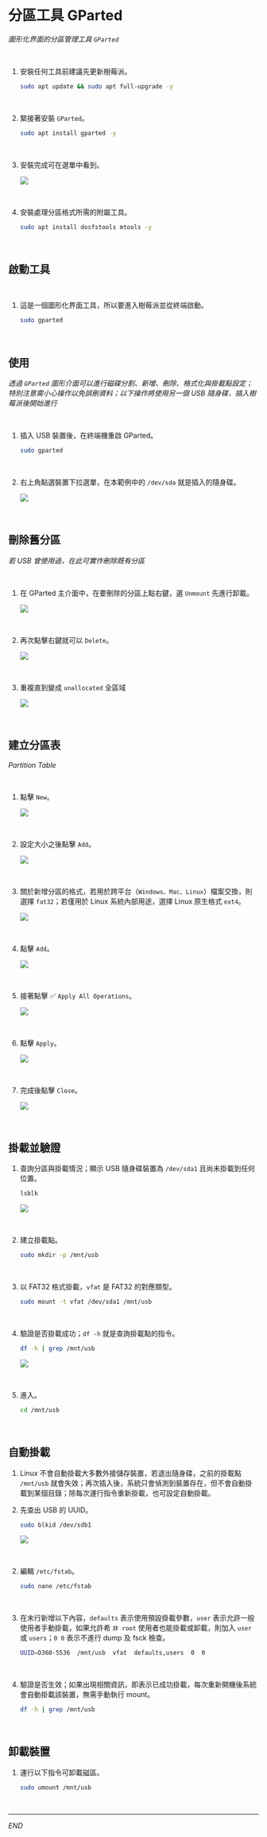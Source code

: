 # 分區工具 GParted

_圖形化界面的分區管理工具 `GParted`_

<br>

1. 安裝任何工具前建議先更新樹莓派。

    ```bash
    sudo apt update && sudo apt full-upgrade -y
    ```

<br>

2. 緊接著安裝 `GParted`。

    ```bash
    sudo apt install gparted -y
    ```

<br>

3. 安裝完成可在選單中看到。

    ![](images/img_02.png)

<br>

4. 安裝處理分區格式所需的附屬工具。

    ```bash
    sudo apt install dosfstools mtools -y
    ```

<br>

## 啟動工具

<br>

1. 這是一個圖形化界面工具，所以要進入樹莓派並從終端啟動。

    ```bash
    sudo gparted
    ```

<br>

## 使用

_透過 `GParted` 圖形介面可以進行磁碟分割、新增、刪除、格式化與掛載點設定；特別注意需小心操作以免誤刪資料；以下操作將使用另一個 USB 隨身碟，插入樹莓派後開始進行_

<br>

1. 插入 USB 裝置後，在終端機重啟 GParted。

    ```bash
    sudo gparted
    ```

<br>

2. 右上角點選裝置下拉選單，在本範例中的 `/dev/sda` 就是插入的隨身碟。

    ![](images/img_03.png)

<br>

## 刪除舊分區

_若 USB 曾使用過，在此可實作刪除既有分區_

<br>

1. 在 GParted 主介面中，在要刪除的分區上點右鍵，選 `Unmount` 先進行卸載。

    ![](images/img_04.png)

<br>

2. 再次點擊右鍵就可以 `Delete`。

    ![](images/img_05.png)

<br>

3. 重複直到變成 `unallocated` 全區域

    ![](images/img_06.png)

<br>

## 建立分區表

_Partition Table_

<br>

1. 點擊 `New`。

    ![](images/img_07.png)

<br>

2. 設定大小之後點擊 `Add`。

    ![](images/img_08.png)

<br>

3. 關於新增分區的格式，若用於跨平台（`Windows、Mac、Linux`）檔案交換，則選擇 `fat32`；若僅用於 Linux 系統內部用途，選擇 Linux 原生格式 `ext4`。

    ![](images/img_09.png)


<br>

4. 點擊 `Add`。

    ![](images/img_10.png)

<br>

5. 接著點擊 ✅ `Apply All Operations`。

    ![](images/img_11.png)

<br>

6. 點擊 `Apply`。

    ![](images/img_14.png)

<br>

7. 完成後點擊 `Close`。

    ![](images/img_15.png)

<br>

## 掛載並驗證

1. 查詢分區與掛載情況；顯示 USB 隨身碟裝置為 `/dev/sda1` 且尚未掛載到任何位置。

    ```bash
    lsblk
    ```

    ![](images/img_16.png)

<br>

2. 建立掛載點。

    ```bash
    sudo mkdir -p /mnt/usb
    ```

<br>

3. 以 FAT32 格式掛載，`vfat` 是 FAT32 的對應類型。

    ```bash
    sudo mount -t vfat /dev/sda1 /mnt/usb
    ```

<br>

4. 驗證是否掛載成功；`df -h` 就是查詢掛載點的指令。

    ```bash
    df -h | grep /mnt/usb
    ```

    ![](images/img_17.png)

<br>

5. 進入。

    ```bash
    cd /mnt/usb
    ```

<br>

## 自動掛載

1. Linux 不會自動掛載大多數外接儲存裝置，若退出隨身碟，之前的掛載點 `/mnt/usb` 就會失效；再次插入後，系統只會偵測到裝置存在，但不會自動掛載到某個目錄；除每次運行指令重新掛載，也可設定自動掛載。

1. 先查出 USB 的 UUID。

    ```bash
    sudo blkid /dev/sdb1
    ```

    ![](images/img_18.png)

<br>

2. 編輯 `/etc/fstab`。 

    ```bash
    sudo nano /etc/fstab
    ```

<br>

3. 在末行新增以下內容，`defaults` 表示使用預設掛載參數，`user` 表示允許一般使用者手動掛載，如果允許希 `非 root` 使用者也能掛載或卸載，則加入 `user` 或 `users`；`0 0` 表示不進行 dump 及 fsck 檢查。

    ```bash
    UUID=D360-5536  /mnt/usb  vfat  defaults,users  0  0
    ```

<br>

4. 驗證是否生效；如果出現相關資訊，即表示已成功掛載，每次重新開機後系統會自動掛載該裝置，無需手動執行 mount。

    ```bash
    df -h | grep /mnt/usb
    ```

<br>

## 卸載裝置

1. 運行以下指令可卸載磁區。

    ```bash
    sudo umount /mnt/usb
    ```

<br>

___

_END_